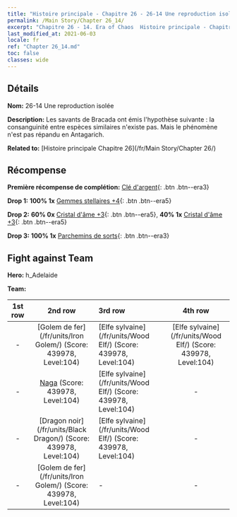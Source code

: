```yaml
---
title: "Histoire principale - Chapitre 26 - 26-14 Une reproduction isolée"
permalink: /Main Story/Chapter 26_14/
excerpt: "Chapitre 26 - 14. Era of Chaos  Histoire principale - Chapitre 26_14. 26-14 Une reproduction isolée"
last_modified_at: 2021-06-03
locale: fr
ref: "Chapter 26_14.md"
toc: false
classes: wide
---
```


## Détails

 **Nom:** 26-14 Une reproduction isolée

 **Description:** Les savants de Bracada ont émis l'hypothèse suivante : la consanguinité entre espèces similaires n'existe pas. Mais le phénomène n'est pas répandu en Antagarich.

 **Related to:** [Histoire principale Chapitre 26](/fr/Main Story/Chapter 26/)

## Récompense

 **Première récompense de complétion:** [Clé d'argent](/ItemsFR/con_693/){: .btn .btn--era3}

 **Drop 1:** **100% 1x** [Gemmes stellaires +4](/ItemsFR/mat_93/){: .btn .btn--era5}

 **Drop 2:** **60% 0x** [Cristal d'âme +3](/ItemsFR/mat_87/){: .btn .btn--era5}, **40% 1x** [Cristal d'âme +3](/ItemsFR/mat_87/){: .btn .btn--era5}

 **Drop 3:** **100% 1x** [Parchemins de sorts](/ItemsFR/con_694/){: .btn .btn--era3}


## Fight against Team
 **Hero:** h_Adelaide

 **Team:**


  | 1st row | 2nd row | 3rd row | 4th row |
  |:----:|:----:|:----|:----:|
  | - | [Golem de fer](/fr/units/Iron Golem/) (Score: 439978, Level:104)  | [Elfe sylvaine](/fr/units/Wood Elf/) (Score: 439978, Level:104)  | [Elfe sylvaine](/fr/units/Wood Elf/) (Score: 439978, Level:104)  |
  | - | [Naga](/fr/units/Naga/) (Score: 439978, Level:104)  | [Elfe sylvaine](/fr/units/Wood Elf/) (Score: 439978, Level:104)  | - |
  | - | [Dragon noir](/fr/units/Black Dragon/) (Score: 439978, Level:104)  | [Elfe sylvaine](/fr/units/Wood Elf/) (Score: 439978, Level:104)  | - |
  | - | [Golem de fer](/fr/units/Iron Golem/) (Score: 439978, Level:104)  | - | - |


